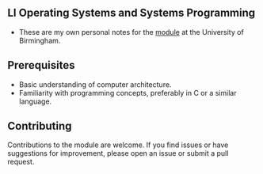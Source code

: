 ## LI Operating Systems and Systems Programming

- These are my own personal notes for the [module](https://program-and-modules-handbook.bham.ac.uk/webhandbooks/WebHandbooks-control-servlet?Action=getModuleDetailsList&pgSubj=06&pgCrse=38059&searchTerm=002025) at the University of Birmingham.



## Prerequisites

- Basic understanding of computer architecture.
- Familiarity with programming concepts, preferably in C or a similar language.

## Contributing

Contributions to the module are welcome. If you find issues or have suggestions for improvement, please open an issue or submit a pull request.
